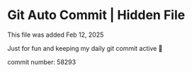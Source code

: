 # Git Auto Commit | Hidden File

This file was added Feb 12, 2025

Just for fun and keeping my daily git commit active 🤪

commit number: 58293
